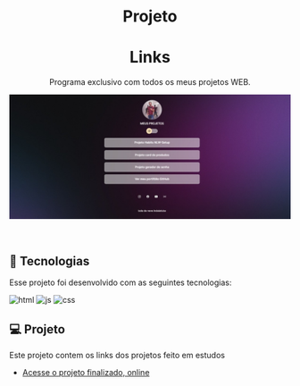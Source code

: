 # <h1 align="center">Projeto<h1 align="center"> Links </h1>

<p align="center">
Programa exclusivo com todos os meus projetos WEB. <br/>




<p align="center">
  <img alt="projeto Devlinks" src="./assets/capa.jpg">
</p>

<br>

## 🚀 Tecnologias

Esse projeto foi desenvolvido com as seguintes tecnologias:

<img alin="center" alt="html" src="https://img.shields.io/badge/HTML5-E34F26?style=for-the-badge&logo=html5&logoColor=white"/>

<img alin="center" alt="js" src="https://img.shields.io/badge/JavaScript-323330?style=for-the-badge&logo=javascript&logoColor=F7DF1E"/>

<img alin="center" alt="css" src="https://img.shields.io/badge/CSS3-1572B6?style=for-the-badge&logo=css3&logoColor=white"/>



## 💻 Projeto

Este projeto contem os links  dos projetos feito em estudos 

- [Acesse o projeto finalizado, online](https://reh22.github.io/projeto/)


